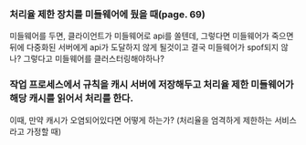 ### 처리율 제한 장치를 미들웨어에 뒀을 때(page. 69)

미들웨어를 두면, 클라이언트가 미들웨어로 api를 쏠텐데, 그렇다면 미들웨어가 죽으면 뒤에 다중화된 서버에게 
api가 도달하지 않게 될것이고 결국 미들웨어가 spof되지 않나? 그렇다고 미들웨어를 클러스터링해야하나? 


### 작업 프로세스에서 규칙을 캐시 서버에 저장해두고 처리율 제한 미들웨어가 해당 캐시를 읽어서 처리를 한다.

이때, 만약 캐시가 오염되어있다면 어떻게 하는가? (처리율을 엄격하게 제한하는 서비스라고 가정할 때)

